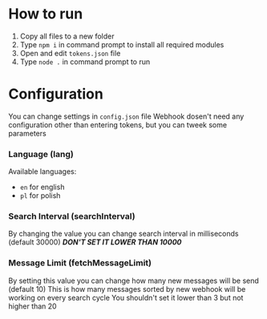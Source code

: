# How to run
1. Copy all files to a new folder 
2. Type `npm i` in command prompt to install all required modules
3. Open and edit `tokens.json` file
4. Type `node .` in command prompt to run

# Configuration
You can change settings in `config.json` file
Webhook dosen't need any configuration other than entering tokens, but you can tweek some parameters

### Language (lang)
Available languages:
- `en` for english
- `pl` for polish

### Search Interval (searchInterval)
By changing the value you can change search interval in milliseconds (default 30000)
***DON'T SET IT LOWER THAN 10000***

### Message Limit (fetchMessageLimit)
By setting this value you can change how many new messages will be send (default 10)
This is how many messages sorted by new webhook will be working on every search cycle
You shouldn't set it lower than 3 but not higher than 20
